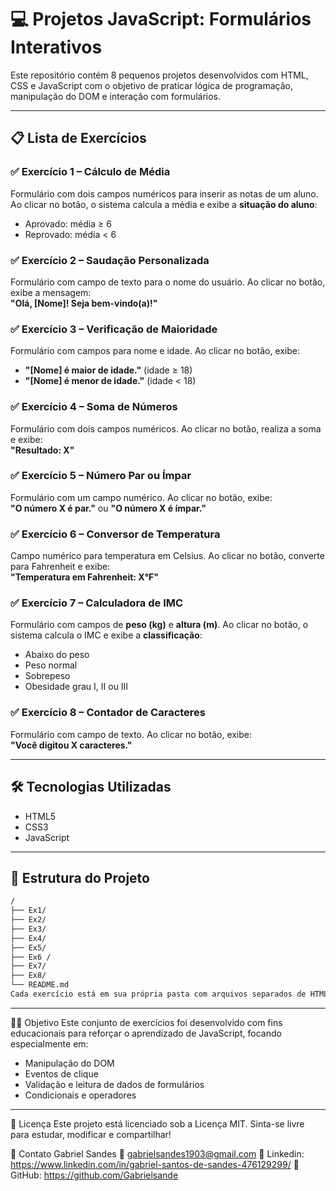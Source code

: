 # 💻 Projetos JavaScript: Formulários Interativos

Este repositório contém 8 pequenos projetos desenvolvidos com HTML, CSS e JavaScript com o objetivo de praticar lógica de programação, manipulação do DOM e interação com formulários.

---

## 📋 Lista de Exercícios

### ✅ Exercício 1 – Cálculo de Média
Formulário com dois campos numéricos para inserir as notas de um aluno. Ao clicar no botão, o sistema calcula a média e exibe a **situação do aluno**:
- Aprovado: média ≥ 6
- Reprovado: média < 6

### ✅ Exercício 2 – Saudação Personalizada
Formulário com campo de texto para o nome do usuário. Ao clicar no botão, exibe a mensagem:  
**"Olá, [Nome]! Seja bem-vindo(a)!"**

### ✅ Exercício 3 – Verificação de Maioridade
Formulário com campos para nome e idade. Ao clicar no botão, exibe:
- **"[Nome] é maior de idade."** (idade ≥ 18)  
- **"[Nome] é menor de idade."** (idade < 18)

### ✅ Exercício 4 – Soma de Números
Formulário com dois campos numéricos. Ao clicar no botão, realiza a soma e exibe:  
**"Resultado: X"**

### ✅ Exercício 5 – Número Par ou Ímpar
Formulário com um campo numérico. Ao clicar no botão, exibe:  
**"O número X é par."** ou **"O número X é ímpar."**

### ✅ Exercício 6 – Conversor de Temperatura
Campo numérico para temperatura em Celsius. Ao clicar no botão, converte para Fahrenheit e exibe:  
**"Temperatura em Fahrenheit: X°F"**

### ✅ Exercício 7 – Calculadora de IMC
Formulário com campos de **peso (kg)** e **altura (m)**. Ao clicar no botão, o sistema calcula o IMC e exibe a **classificação**:
- Abaixo do peso
- Peso normal
- Sobrepeso
- Obesidade grau I, II ou III

### ✅ Exercício 8 – Contador de Caracteres
Formulário com campo de texto. Ao clicar no botão, exibe:  
**"Você digitou X caracteres."**

---

## 🛠️ Tecnologias Utilizadas

- HTML5
- CSS3
- JavaScript 

---

## 📁 Estrutura do Projeto

```bash
/
├── Ex1/
├── Ex2/
├── Ex3/
├── Ex4/
├── Ex5/
├── Ex6 /
├── Ex7/
├── Ex8/
└── README.md
Cada exercício está em sua própria pasta com arquivos separados de HTML, JS e, se necessário, CSS.
```
---

👨‍🎓 Objetivo
Este conjunto de exercícios foi desenvolvido com fins educacionais para reforçar o aprendizado de JavaScript, focando especialmente em:

 - Manipulação do DOM
 - Eventos de clique
 - Validação e leitura de dados de formulários
 - Condicionais e operadores
---

📝 Licença
Este projeto está licenciado sob a Licença MIT.
Sinta-se livre para estudar, modificar e compartilhar!

📩 Contato
Gabriel Sandes
📧 gabrielsandes1903@gmail.com 
🔗 Linkedin: https://www.linkedin.com/in/gabriel-santos-de-sandes-476129299/
🔗 GitHub: https://github.com/Gabrielsande
